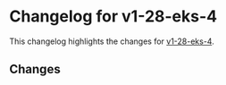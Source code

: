 # Changelog for v1-28-eks-4

This changelog highlights the changes for [v1-28-eks-4](https://github.com/aws/eks-distro/tree/v1-28-eks-4).

## Changes

